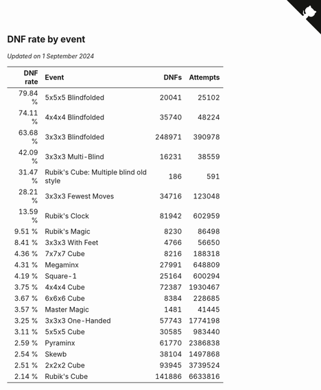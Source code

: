 ## DNF rate by event

*Updated on  1 September 2024*

| DNF rate | Event | DNFs | Attempts |
| ---: | :--- | ---: | ---: |
| 79.84 % | 5x5x5 Blindfolded | 20041 | 25102 |
| 74.11 % | 4x4x4 Blindfolded | 35740 | 48224 |
| 63.68 % | 3x3x3 Blindfolded | 248971 | 390978 |
| 42.09 % | 3x3x3 Multi-Blind | 16231 | 38559 |
| 31.47 % | Rubik's Cube: Multiple blind old style | 186 | 591 |
| 28.21 % | 3x3x3 Fewest Moves | 34716 | 123048 |
| 13.59 % | Rubik's Clock | 81942 | 602959 |
| 9.51 % | Rubik's Magic | 8230 | 86498 |
| 8.41 % | 3x3x3 With Feet | 4766 | 56650 |
| 4.36 % | 7x7x7 Cube | 8216 | 188318 |
| 4.31 % | Megaminx | 27991 | 648809 |
| 4.19 % | Square-1 | 25164 | 600294 |
| 3.75 % | 4x4x4 Cube | 72387 | 1930467 |
| 3.67 % | 6x6x6 Cube | 8384 | 228685 |
| 3.57 % | Master Magic | 1481 | 41445 |
| 3.25 % | 3x3x3 One-Handed | 57743 | 1774198 |
| 3.11 % | 5x5x5 Cube | 30585 | 983440 |
| 2.59 % | Pyraminx | 61770 | 2386838 |
| 2.54 % | Skewb | 38104 | 1497868 |
| 2.51 % | 2x2x2 Cube | 93945 | 3739524 |
| 2.14 % | Rubik's Cube | 141886 | 6633816 |


<a href="https://github.com/jonatanklosko/wca_statistics" class="github-corner" aria-label="View source on Github"><svg width="80" height="80" viewBox="0 0 250 250" style="fill:#151513; color:#fff; position: absolute; top: 0; border: 0; right: 0;" aria-hidden="true"><path d="M0,0 L115,115 L130,115 L142,142 L250,250 L250,0 Z"></path><path d="M128.3,109.0 C113.8,99.7 119.0,89.6 119.0,89.6 C122.0,82.7 120.5,78.6 120.5,78.6 C119.2,72.0 123.4,76.3 123.4,76.3 C127.3,80.9 125.5,87.3 125.5,87.3 C122.9,97.6 130.6,101.9 134.4,103.2" fill="currentColor" style="transform-origin: 130px 106px;" class="octo-arm"></path><path d="M115.0,115.0 C114.9,115.1 118.7,116.5 119.8,115.4 L133.7,101.6 C136.9,99.2 139.9,98.4 142.2,98.6 C133.8,88.0 127.5,74.4 143.8,58.0 C148.5,53.4 154.0,51.2 159.7,51.0 C160.3,49.4 163.2,43.6 171.4,40.1 C171.4,40.1 176.1,42.5 178.8,56.2 C183.1,58.6 187.2,61.8 190.9,65.4 C194.5,69.0 197.7,73.2 200.1,77.6 C213.8,80.2 216.3,84.9 216.3,84.9 C212.7,93.1 206.9,96.0 205.4,96.6 C205.1,102.4 203.0,107.8 198.3,112.5 C181.9,128.9 168.3,122.5 157.7,114.1 C157.9,116.9 156.7,120.9 152.7,124.9 L141.0,136.5 C139.8,137.7 141.6,141.9 141.8,141.8 Z" fill="currentColor" class="octo-body"></path></svg></a><style>.github-corner:hover .octo-arm{animation:octocat-wave 560ms ease-in-out}@keyframes octocat-wave{0%,100%{transform:rotate(0)}20%,60%{transform:rotate(-25deg)}40%,80%{transform:rotate(10deg)}}@media (max-width:500px){.github-corner:hover .octo-arm{animation:none}.github-corner .octo-arm{animation:octocat-wave 560ms ease-in-out}}</style>
